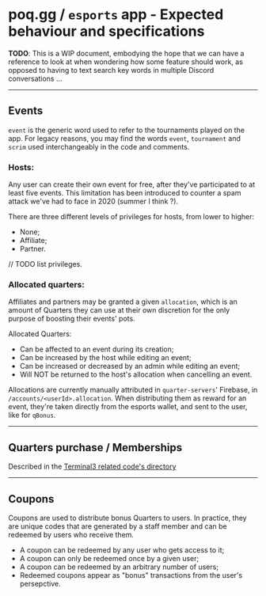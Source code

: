 # poq.gg / `esports` app - Expected behaviour and specifications

**TODO**: This is a WIP document, embodying the hope that we can have a
reference to look at when wondering how some feature should work, as opposed to
having to text search key words in multiple Discord conversations ...

---

## Events

`event` is the generic word used to refer to the tournaments played on the app. For legacy reasons, you may find the words `event`, `tournament` and `scrim` used interchangeably in the code and comments.

### Hosts:

Any user can create their own event for free, after they've participated to at least five events. This limitation has been introduced to counter a spam attack we've had to face in 2020 (summer I think ?).

There are three different levels of privileges for hosts, from lower to higher:

- None;
- Affiliate;
- Partner.

// TODO list privileges.

### Allocated quarters:

Affiliates and partners may be granted a given `allocation`, which is an amount of Quarters they can use at their own discretion for the only purpose of boosting their events' pots.

Allocated Quarters:

- Can be affected to an event during its creation;
- Can be increased by the host while editing an event;
- Can be increased or decreased by an admin while editing an event;
- Will NOT be returned to the host's allocation when cancelling an event.

Allocations are currently manually attributed in `quarter-servers`' Firebase, in `/accounts/<userId>.allocation`. When distributing them as reward for an event, they're taken directly from the esports wallet, and sent to the user, like for `qBonus`.

---

## Quarters purchase / Memberships

Described in the
[Terminal3 related code's directory](../src/api/routers/terminal3/README.md)

---

## Coupons

Coupons are used to distribute bonus Quarters to users. In practice, they are
unique codes that are generated by a staff member and can be redeemed by users
who receive them.

- A coupon can be redeemed by any user who gets access to it;
- A coupon can only be redeemed once by a given user;
- A coupon can be redeemed by an arbitrary number of users;
- Redeemed coupons appear as "bonus" transactions from the user's persepctive.
